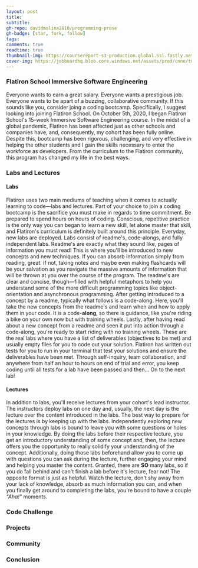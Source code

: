 ```yaml
---
layout: post
title: 
subtitle: 
gh-repo: davidmolina2810/programming-prose
gh-badge: [star, fork, follow]
tags: 
comments: true
readtime: true
thumbnail-img: https://coursereport-s3-production.global.ssl.fastly.net/uploads/school/logo/8/original/flatironschool.png
cover-img: https://jobboardhq.blob.core.windows.net/assets/prod/cnne/tm2l/employerLogo.png?v=191120032141
---
```


### Flatiron School Immersive Software Engineering  
Everyone wants to earn a great salary. Everyone wants a prestigious job. Everyone wants to be apart of a buzzing, collaborative community. If this sounds like you, consider joing a coding bootcamp. Specifically, I suggest looking into joining Flatiron School. On October 5th, 2020, I began Flatiron School's 15-week Immersive Software Engineering course. In the midst of a global pandemic, Flatiron has been affected just as other schools and companies have, and, consequently, my cohort has been fully online. Despite this, bootcamp has been rigorous, challenging, and very effective in helping the other students and I gain the skills necessary to enter the workforce as developers. From the curriculum to the Flatiron community, this program has changed my life in the best ways. 

### Labs and Lectures  

#### Labs  
Flatiron uses two main mediums of teaching when it comes to actually learning to code&mdash;labs and lectures. Part of your choice to join a coding bootcamp is the sacrifice you must make in regards to time commitment. Be prepared to spend hours on hours of coding. Conscious, repetitive practice is the only way you can began to learn a new skill, let alone master that skill, and Flatiron's curriculum is definitely built around this principle. Everyday, new labs are deployed. Labs consist of readme's, code-alongs, and fully independent labs. Readme's are exactly what they sound like, pages of information you must read! This is where you'll be introduced to new concepts and new techniques. If you can absorb information simply from reading, great. If not, taking notes and maybe even making flashcards will be your salvation as you navigate the massive amounts of information that will be thrown at you over the course of the program. The readme's are clear and concise, though&mdash;filled with helpful metaphors to help you understand some of the more difficult programming topics like object-orientation and asynchronous programming. After getting introduced to a concept by a readme, typically what follows is a code-along. Here, you'll take the new concepts from the readme's and learn when and how to apply them in your code. It is a code-__along__, so there is guidance, like you're riding a bike on your own now but with training wheels. Lastly, after having read about a new concept from a readme and seen it put into action through a code-along, you're ready to start riding with no training wheels. These are the real labs where you have a list of deliverables (objectives to be met) and usually empty files for you to code out your solution. Flatiron has written out tests for you to run in your terminal that test your solutions and ensure the deliverables have been met. Through self-inquiry, team collaboration, and anywhere from half an hour to hours on end of trial and error, you keep coding until all tests for a lab have been passed and then... On to the next lab!  

#### Lectures  
In addition to labs, you'll receive lectures from your cohort's lead instructor. The instructors deploy labs on one day and, usually, the next day is the lecture over the content introduced in the labs. The best way to prepare for the lectures is by keeping up with the labs. Independently exploring new concepts through labs is bound to leave you with some questions or holes in your knowledge. By doing the labs before their respective lecture, you get an introductory understanding of some concept and, then, the lecture offers you the opportunity to really solidify your understanding of the concept. Additionally, doing those labs beforehand allow you to come up with questions you can ask during the lecture, further engaging your mind and helping you master the content. Granted, there are __SO__ many labs, so if you do fall behind and can't finish a lab before it's lecture, fear not! The opposite format is just as helpful. Watch the lecture, don't shy away from your lack of knowledge, absorb as much information you can, and when you finally get around to completing the labs, you're bound to have a couple *"Aha!"* moments.

### Code Challenge  



### Projects  


### Community  


### Conclusion